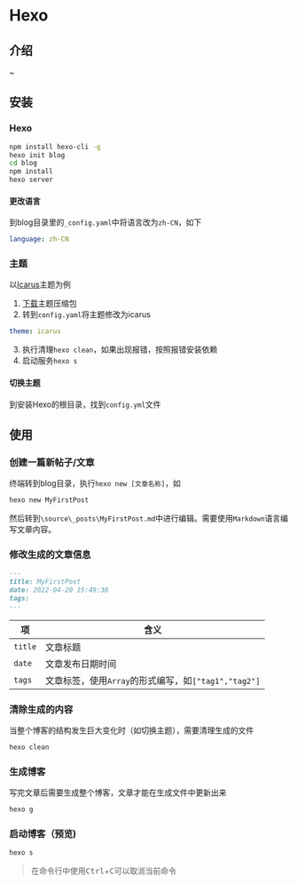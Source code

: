 # Hexo
## 介绍
~

## 安装
### Hexo
```bash
npm install hexo-cli -g
hexo init blog
cd blog
npm install
hexo server
```
#### 更改语言
到blog目录里的`_config.yaml`中将语言改为`zh-CN`，如下
```yml
language: zh-CN
```

### 主题
以[Icarus](https://ppoffice.github.io/hexo-theme-icarus/uncategorized/icarus%E5%BF%AB%E9%80%9F%E4%B8%8A%E6%89%8B/)主题为例
1. [下载](https://github.com/ppoffice/hexo-theme-icarus/releases)主题压缩包
2. 转到`config.yaml`将主题修改为icarus
```yml
theme: icarus
```
3. 执行清理`hexo clean`，如果出现报错，按照报错安装依赖
4. 启动服务`hexo s`

#### 切换主题
到安装Hexo的根目录，找到`config.yml`文件

## 使用
### 创建一篇新帖子/文章
终端转到blog目录，执行`hexo new [文章名称]`，如
```bash
hexo new MyFirstPost
```
然后转到`\source\_posts\MyFirstPost.md`中进行编辑。需要使用`Markdown`语言编写文章内容。

### 修改生成的文章信息
```md
---
title: MyFirstPost
date: 2022-04-20 15:49:38
tags:
---
```
|项|含义|
|--|--|
|`title`|文章标题|
|`date`|文章发布日期时间|
|`tags`|文章标签，使用`Array`的形式编写，如`["tag1","tag2"]`|

### 清除生成的内容
当整个博客的结构发生巨大变化时（如切换主题），需要清理生成的文件
```bash
hexo clean
```
### 生成博客
写完文章后需要生成整个博客，文章才能在生成文件中更新出来
```bash
hexo g
```

### 启动博客（预览)
```bash
hexo s
```
> 在命令行中使用<kbd>Ctrl</kbd>+<kbd>C</kbd>可以取消当前命令